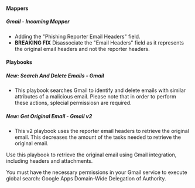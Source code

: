 
#### Mappers
##### Gmail - Incoming Mapper
- Adding the "Phishing Reporter Email Headers" field.
- **BREAKING FIX** Disassociate the "Email Headers" field as it represents the original email headers and not the reporter headers.

#### Playbooks
##### New: Search And Delete Emails - Gmail
- This playbook searches Gmail to identify and delete emails with similar attributes of a malicious email. Please note that in order to perform these actions, splecial permissiosn are required.

##### New: Get Original Email - Gmail v2
- This v2 playbook uses the reporter email headers to retrieve the original email. This decreases the amount of the tasks needed to retrieve the original email.

Use this playbook to retrieve the original email using Gmail integration, including headers and attachments.

You must have the necessary permissions in your Gmail service to execute global search: Google Apps Domain-Wide Delegation of Authority.

